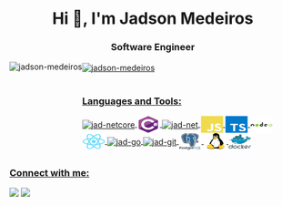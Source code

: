 <h1 align="center">Hi 👋, I'm Jadson Medeiros</h1>
<h3 align="center">Software Engineer</h3>

 <div>
   <a href="https://github.com/jadson-medeiros">
   <img align="left" alt="jadson-medeiros" height="180em" src="https://github-readme-stats.vercel.app/api/top-langs/?username=jadson-medeiros&show_icons=true&locale=en&layout=compact&theme=dark">
   <img align="center" height="180em" src="https://github-readme-stats.vercel.app/api?username=jadson-medeiros&show_icons=true&locale=en&theme=dark" alt="jadson-medeiros" />
</div>
  
<div style="display: inline_block"><br>
 <h3 align="left">Languages and Tools:</h3>
 
  <img align="center" alt="jad-netcore" height="30" width="40" src="https://cdn.jsdelivr.net/gh/devicons/devicon/icons/dotnetcore/dotnetcore-original.svg">
  <img align="center" alt="jad-csharp" height="30" width="40" src="https://raw.githubusercontent.com/devicons/devicon/master/icons/csharp/csharp-original.svg">
  <img align="center" alt="jad-net" height="30" width="40" src="https://cdn.jsdelivr.net/gh/devicons/devicon/icons/dot-net/dot-net-plain-wordmark.svg">

  <img align="center" alt="jad-js" height="30" width="40" src="https://raw.githubusercontent.com/devicons/devicon/master/icons/javascript/javascript-plain.svg">
  <img align="center" alt="jad-ts" height="30" width="40" src="https://raw.githubusercontent.com/devicons/devicon/master/icons/typescript/typescript-plain.svg">
  <img align="center" alt="jad-node" height="30" width="40" src="https://raw.githubusercontent.com/devicons/devicon/master/icons/nodejs/nodejs-original-wordmark.svg">
  <img align="center" alt="jad-react" height="30" width="40" src="https://raw.githubusercontent.com/devicons/devicon/master/icons/react/react-original.svg">
 
  <img align="center" alt="jad-go" height="30" width="40" src="https://cdn.jsdelivr.net/gh/devicons/devicon/icons/go/go-original.svg">
  <img align="center" alt="jad-git" height="30" width="40" src="https://www.vectorlogo.zone/logos/git-scm/git-scm-icon.svg">
  <img align="center" alt="jad-postgresql" height="30" width="40" src="https://raw.githubusercontent.com/devicons/devicon/master/icons/postgresql/postgresql-original-wordmark.svg"> 
  <img align="center" alt="jad-linux" height="30" width="40" src="https://raw.githubusercontent.com/devicons/devicon/master/icons/linux/linux-original.svg">
  <img align="center" alt="jad-docker" height="30" width="40" src="https://raw.githubusercontent.com/devicons/devicon/master/icons/docker/docker-original-wordmark.svg"> 
</div>
  
 ##
 
<div> 
 <h3 align="left">Connect with me:</h3>
 <p align="left">
  <a href = "mailto:developer.medeiros@gmail.com"><img src="https://img.shields.io/badge/-Gmail-%23333?style=for-the-badge&logo=gmail&logoColor=white" target="_blank"></a>
  <a href="https://www.linkedin.com/in/jadsonmedeiros" target="_blank"><img src="https://img.shields.io/badge/-LinkedIn-%230077B5?style=for-the-badge&logo=linkedin&logoColor=white" target="_blank"></a> 
 </p>
</div>
